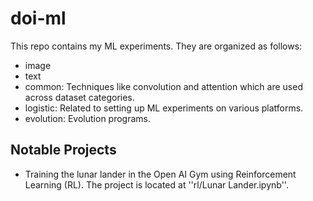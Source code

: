 # doi-ml
This repo contains my ML experiments. They are organized as follows:
* image
* text
* common: Techniques like convolution and attention which are used across dataset categories.
* logistic: Related to setting up ML experiments on various platforms.
* evolution: Evolution programs.

## Notable Projects
* Training the lunar lander in the Open AI Gym using Reinforcement Learning (RL). The project is located at ''rl/Lunar Lander.ipynb''.